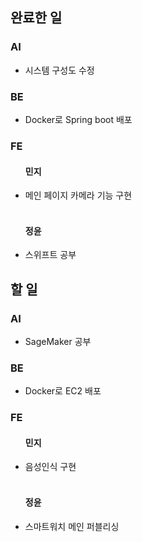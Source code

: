 <h2>완료한 일</h2>
<h3>AI</h3>
<ul>
  <li>시스템 구성도 수정</li>
</ul>

<h3>BE</h3>
<ul>
  <li>Docker로 Spring boot 배포</li>
</ul>

<h3>FE</h3>
<ul>
  <h4>민지</h4>
  <li>메인 페이지 카메라 기능 구현</li>
  <br>
  <h4>정윤</h4>
  <li>스위프트 공부</li>
</ul>

<h2>할 일</h2>
<h3>AI</h3>
<ul>
  <li>SageMaker 공부</li>
</ul>

<h3>BE</h3>
<ul>
  <li>Docker로 EC2 배포</li>
</ul>

<h3>FE</h3>
<ul>
  <h4>민지</h4>
  <li>음성인식 구현</li>
  <br>
  <h4>정윤</h4>
  <li>스마트워치 메인 퍼블리싱</li>
</ul>
